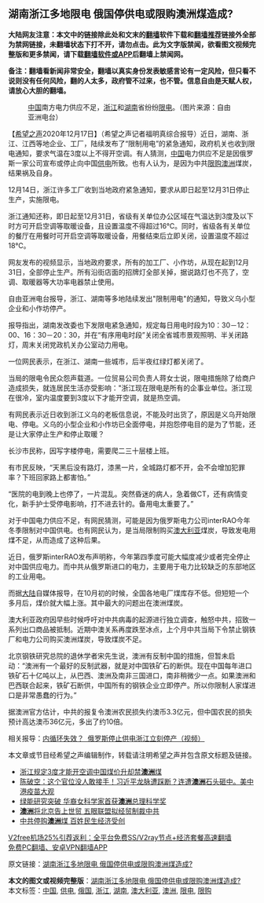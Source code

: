  <h2>湖南浙江多地限电 俄国停供电或限购澳洲煤造成?</h2> <p class="notice"><b>大陆网友注意：本文中的链接除此处和文末的<a href="https://github.com/bannedbook/fanqiang" >翻墙</a>软件下载和<a href="https://github.com/killgcd/justmysocks/blob/master/README.md">翻墙推荐</a>链接外全部为禁网链接，未翻墙状态下打不开，请勿点击。此为文字版禁闻，欲看图文视频完整版和更多禁闻，请下载<a href="https://github.com/bannedbook/fanqiang">翻墙软件或APP</a>后翻墙上禁闻网。</p><p>备注：翻墙看新闻非常安全，翻墙以真实身份发表敏感言论有一定风险，但只看不说则没有任何风险，翻的人太多，政府管不过来，也不管。信息自由是天赋人权，请放心大胆的翻墙。</b></p>  <div class="entry"> <figure><figcaption><a href="https://www.bannedbook.org/bnews/tag/%E4%B8%AD%E5%9B%BD/" class="st_tag internal_tag" rel="tag" title="标签 中国 下的日志">中国</a>南方电力供应不足，<a href="https://www.bannedbook.org/bnews/tag/%e6%b5%99%e6%b1%9f/" class="st_tag internal_tag" rel="tag" title="标签 浙江 下的日志">浙江</a>和<a href="https://www.bannedbook.org/bnews/tag/%e6%b9%96%e5%8d%97/" class="st_tag internal_tag" rel="tag" title="标签 湖南 下的日志">湖南</a>省纷纷<a href="https://www.bannedbook.org/bnews/tag/%E9%99%90%E7%94%B5/" class="st_tag internal_tag" rel="tag" title="标签 限电 下的日志">限电</a>。（图片来源：自由亚洲电台）</figcaption></figure> <p>【<span class='wp_keywordlink_affiliate'><a href="https://www.soundofhope.org" title="希望之声" target="_blank">希望之声</a></span>2020年12月17日】（希望之声记者福明真综合报导）近日，湖南、浙江、江西等地企业、工厂，陆续发布了“限制用电”的紧急通知，政府机关也收到限电通知，要求气温在3度以上不得开空调。有人猜测，<span class='wp_keywordlink_affiliate'><a href="https://www.bannedbook.org/" title="中国" target="_blank">中国</a></span>电力供应不足是因俄罗斯一家公司宣布或停止向中国<a href="https://www.bannedbook.org/bnews/tag/%E4%BE%9B%E7%94%B5/" class="st_tag internal_tag" rel="tag" title="标签 供电 下的日志">供电</a>所致。也有人认为，是因为中共<a href="https://www.bannedbook.org/bnews/tag/%E9%99%90%E8%B4%AD/" class="st_tag internal_tag" rel="tag" title="标签 限购 下的日志">限购</a><a href="https://www.bannedbook.org/bnews/tag/%e6%be%b3%e6%b4%b2/" class="st_tag internal_tag" rel="tag" title="标签 澳洲 下的日志">澳洲</a>煤炭，结果祸及自身。</p> <p>12月14日，浙江许多工厂收到当地政府紧急通知，要求从即日起至12月31日停止生产，实施限电。</p> <p>浙江通知还称，即日起至12月31日，省级有关单位办公区域在气温达到3度及以下时方可开启空调等取暖设备，且设置温度不得超过16℃。同时，省级各有关单位的餐厅在用餐时可开启空调等取暖设备，用餐结束后立即关闭，设置温度不超过18℃。</p> <p>网友发布的视频显示，当地政府要求，所有的加工厂、小作坊，从现在起到12月31日，全部停止生产。所有沿街店面的招牌灯全部关掉，据说路灯也不亮了，空调、取暖器等大功率电器禁止使用。</p> <p>自由亚洲电台报导，浙江、湖南等多地陆续发出&quot;限制用电&quot;的通知，导致义乌小型企业和小作坊停产。</p>  <p>报导指出，湖南发改委也下发限电紧急通知，规定每日用电时段为10：30－12：00、16：30－20：30，并在“有序用电时段”关闭全省城市景观照明、半关闭路灯，周末关闭党政机关办公室动力用电。</p> <p>一位网民表示，在浙江、湖南一些城市，后半夜红绿灯都关闭了。</p> <p>当局的限电令民众怨声载道。一位贸易公司负责人蒋女士说，限电措施除了给商户造成损失，就连居民生活亦受影响：&quot;浙江现在限电是所有的企事业单位。浙江现在很冷，室内温度要到3度以下才能开空调，就是热空调。</p> <p>有网民表示近日收到浙江义乌的老板信息说，不能及时出货了，原因是义乌开始限电、停电。义乌的小型企业和小作坊已全面停电，并抱怨停电目的是为了节能，还是让大家停止生产和停止取暖？</p> <p>长沙市民称，因写字楼停电，需要爬二三十层楼上班。</p>  <p>有市民反映，“天黑后没有路灯，漆黑一片，全城路灯都不开，会不会增加犯罪率？下班回家路上都害怕。”</p> <p>“医院的电到晚上也停了，一片混乱。突然昏迷的病人，急着做CT，还有病情变化，新手护士受停电影响，打不进去针的。备用电太重要了。”</p> <p>对于中国电力供应不足，有网民猜测，可能是因为俄罗斯电力公司interRAO今年冬季限制对中国供电。也有网民认为，是当局限制购买<a href="https://www.bannedbook.org/bnews/tag/%e6%be%b3%e5%a4%a7%e5%88%a9%e4%ba%9a/" class="st_tag internal_tag" rel="tag" title="标签 澳大利亚 下的日志">澳大利亚</a>煤炭，导致发电用煤不足，从而造成了这种后果。</p> <p>近日，俄罗斯interRAO发布声明称，今年第四季度可能大幅度减少或者完全停止对中国供应电力。而中共从俄罗斯进口的电力，主要用于电力比较缺乏的东部地区的工业用电。</p> <p>而据<span class='wp_keywordlink_affiliate'><a href="https://www.bannedbook.org/" title="大陆" target="_blank">大陆</a></span>自媒体报导，在10月初的时候，全国各地电厂煤库存不低。但短短一个多月后，煤价就大幅上涨。其中最大的问题出在澳洲煤炭。</p>  <p>澳大利亚政府因早些时候呼吁对中共病毒的起源进行独立调查，触怒中共，招致一系列出口商品被抵制。近期中澳关系再度跌至冰点，上个月中共当局下令禁止钢铁厂和电力公司购买澳洲煤炭，导致煤炭不足。</p> <p>北京钢铁研究总院的退休学者宋先生说，澳洲有反制中国的措施，但暂未启动：“澳洲有一个最好的反制武器，就是对中国铁矿石的断供。现在中国每年进口铁矿石十亿吨以上，从巴西、澳洲及南非三国进口，南非稍微少一点。如果澳洲和巴西联合起来，铁矿石断供，中国所有的钢铁企业立即停产。所以你限制人家煤进口是非常愚蠢的行为。”</p> <p>据澳洲官方估计，中共的报复令澳洲农民损失约澳币3.3亿元，但中国农民的损失预计高达澳币36亿元，多出了约10倍。</p> <p>相关报导：<a data-ctorig="https://www.soundofhope.org/post/453556" data-cturl="https://www.google.com/url?client=internal-element-cse&amp;cx=007749283119516952101:0iwnfnkwnek&amp;q=https://www.soundofhope.org/post/453556&amp;sa=U&amp;ved=2ahUKEwjc_LLC_tTtAhWDguYKHXw3A1gQFjAAegQIBRAC&amp;usg=AOvVaw1faanwBnngD0TFDwo9mQay" href="https://www.google.com/url?client=internal-element-cse&amp;cx=007749283119516952101:0iwnfnkwnek&amp;q=https://www.soundofhope.org/post/453556&amp;sa=U&amp;ved=2ahUKEwjc_LLC_tTtAhWDguYKHXw3A1gQFjAAegQIBRAC&amp;usg=AOvVaw1faanwBnngD0TFDwo9mQay" target="_blank">内循环失效？  俄罗斯停止供电浙江立刻停产（视频）</a></p> <p>本文章或节目经希望之声编辑制作，转载请注明希望之声并包含原文标题及链接。</p>  <ul class='op-related-articles' title='相关阅读'> <li><a href='https://www.bannedbook.org/bnews/baitai/20201217/1449809.html' target='_blank'>浙江规定3度才能开空调中国煤价升却禁<b>澳洲</b>煤</a></li> <li><a href='https://www.bannedbook.org/bnews/cbnews/20201217/1449775.html' target='_blank'>陈破空：这个官位没人敢接手！习近平龙脉遭踩断？连遭<b>澳洲</b>石头砸中。美中港疫苗大观</a></li> <li><a href='https://www.bannedbook.org/bnews/lifebaike/20201217/1449767.html' target='_blank'>绿能研究突破 华裔女科学家首获<b>澳洲</b>总理科学奖</a></li> <li><a href='https://www.bannedbook.org/bnews/comments/20201217/1449682.html' target='_blank'><b>澳洲</b>将北京告上世贸 五眼联盟拟经贸制裁中共</a></li> <li><a href='https://www.bannedbook.org/bnews/bannedvideo/20201217/1449562.html' target='_blank'>中共停购<b>澳洲</b>煤 百姓民生经济受创</a></li> </ul> <p class="texttj"> <a href="https://github.com/bannedbook/fanqiang/wiki/V2ray%E6%9C%BA%E5%9C%BA" target="_blank">V2free机场25%引荐返利：全平台免费SS/V2ray节点+经济套餐高速翻墙</a><br/> <a href="https://github.com/bannedbook/fanqiang/wiki/%E7%A6%81%E9%97%BB%E7%BD%91%E5%AE%89%E5%8D%93%E7%BF%BB%E5%A2%99%E6%96%B0%E9%97%BBAPP" target="_blank">免费PC翻墙、安卓VPN翻墙APP</a></p><p>原文链接：<a class="src_link"  href="https://www.soundofhope.org/post/454579" target="_blank">湖南浙江多地限电 俄国停供电或限购澳洲煤造成?</a></p><a name='sharetosocial'></a>       <div><b>本文的图文或视频完整版</b>：<a href='https://www.bannedbook.org/bnews/comments/20201217/1449848.html'>湖南浙江多地限电 俄国停供电或限购澳洲煤造成?</a></div>  </div><!--END ENTRY--> <div class="postfooter"> <div>本文标签：<a href="https://www.bannedbook.org/bnews/tag/%E4%B8%AD%E5%9B%BD/" rel="tag">中国</a>, <a href="https://www.bannedbook.org/bnews/tag/%E4%BE%9B%E7%94%B5/" rel="tag">供电</a>, <a href="https://www.bannedbook.org/bnews/tag/%e4%bf%84%e5%9b%bd/" rel="tag">俄国</a>, <a href="https://www.bannedbook.org/bnews/tag/%e6%b5%99%e6%b1%9f/" rel="tag">浙江</a>, <a href="https://www.bannedbook.org/bnews/tag/%e6%b9%96%e5%8d%97/" rel="tag">湖南</a>, <a href="https://www.bannedbook.org/bnews/tag/%e6%be%b3%e5%a4%a7%e5%88%a9%e4%ba%9a/" rel="tag">澳大利亚</a>, <a href="https://www.bannedbook.org/bnews/tag/%e6%be%b3%e6%b4%b2/" rel="tag">澳洲</a>, <a href="https://www.bannedbook.org/bnews/tag/%E9%99%90%E7%94%B5/" rel="tag">限电</a>, <a href="https://www.bannedbook.org/bnews/tag/%E9%99%90%E8%B4%AD/" rel="tag">限购</a></div>  </div><!--END POSTFOOTER--> 